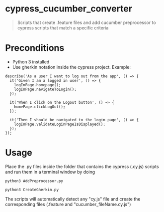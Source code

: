 # cypress_cucumber_converter
> Scripts that create .feature files and add cucumber preprocessor to cypress scripts that match a specific criteria
# Preconditions
- Python 3 installed
- Use gherkin notation inside the cypress project.
Example:
```
describe('As a user I want to log out from the app', () => {
  it('Given I am a logged in user', () => {
    logInPage.homepage();
    logInPage.navigateToLogin();
  });

  it('When I click on the Logout button', () => {
    homePage.clickLogOut();
  });

  it('Then I should be navigated to the login page', () => {
    logInPage.validateLoginPageIsDisplayed();
  });
});
```
# Usage
Place the .py files inside the folder that contains the cypress (.cy.js) scripts and run them in a terminal window by doing
```
python3 AddPreprocessor.py
```
> 

```
python3 CreateGherkin.py
```
The scripts will automatically detect any "cy.js" file and create the corresponding files (.feature and "cucumber_fileName.cy.js")
